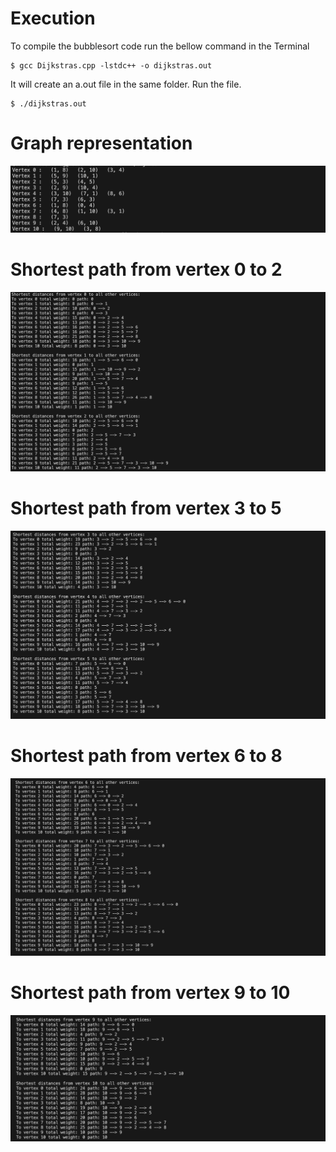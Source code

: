 # Execution

To compile the bubblesort code run the bellow command in the Terminal

```
$ gcc Dijkstras.cpp -lstdc++ -o dijkstras.out
```

It will create an a.out file in the same folder. Run the file.

```
$ ./dijkstras.out
```
# Graph representation

![Alt text](./graph-representation.png?raw=true)


# Shortest path from vertex 0 to 2

![Alt text](./vertex-0-to-2.png?raw=true)


# Shortest path from vertex 3 to 5

![Alt text](./vertex-3-to-5.png?raw=true)


# Shortest path from vertex 6 to 8

![Alt text](./vertex-6-to-8.png?raw=true)

# Shortest path from vertex 9 to 10

![Alt text](./vertex-9-to-10.png?raw=true)
